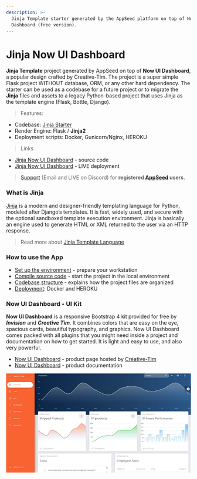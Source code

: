 ```yaml
---
description: >-
  Jinja Template starter generated by the AppSeed platform on top of Now UI
  Dashboard (free version).
---
```


# Jinja Now UI Dashboard

**Jinja Template** project generated by AppSeed on top of **Now UI Dashboard**,  a popular design crafted by Creative-Tim. The project is a super simple Flask project WITHOUT database, ORM, or any other hard dependency. The starter can be used as a codebase for a future project or to migrate the **Jinja** files and assets to a legacy Python-based project that uses Jinja as the template engine (Flask, Bottle, Django).  

> Features: 

* Codebase: [Jinja Starter](../../boilerplate-code/boilerplate-jinja.md)
* Render Engine: Flask / **Jinja2**
* Deployment scripts: Docker, Gunicorn/Nginx, HEROKU

> Links

* [Jinja Now UI Dashboard](https://github.com/app-generator/jinja-now-ui-dashboard) - source code
* [Jinja Now UI Dashboard](https://jinja-now-ui-dashboard.appseed-srv1.com) - LIVE deployment 

> [Support](https://appseed.us/support) (Email and LIVE on Discord) for **registered **[**AppSeed**](https://appseed.us)** users**. 



### What is Jinja

[Jinja](https://jinja.palletsprojects.com/en/2.11.x/) is a modern and designer-friendly templating language for Python, modeled after Django’s templates. It is fast, widely used, and secure with the optional sandboxed template execution environment. Jinja is basically an engine used to generate HTML or XML returned to the user via an HTTP response. 

> Read more about [Jinja Template Language](../../content/what-is/jinja.md) 



### How to use the App

* [Set up the environment](../../boilerplate-code/boilerplate-jinja.md#environment) - prepare your workstation
* [Compile source code](../../boilerplate-code/boilerplate-jinja.md#build-the-app) - start the project in the local environment
* [Codebase structure](../../boilerplate-code/boilerplate-jinja.md#codebase-structure) - explains how the project files are organized
* [Deployment](../../boilerplate-code/boilerplate-jinja.md#deployment): Docker and HEROKU 



### Now UI Dashboard - UI Kit

**Now UI Dashboard** is a responsive Bootstrap 4 kit provided for free by _**Invision**_ and _**Creative Tim**_. It combines colors that are easy on the eye, spacious cards, beautiful typography, and graphics. Now UI Dashboard comes packed with all plugins that you might need inside a project and documentation on how to get started. It is light and easy to use, and also very powerful.

* [Now UI Dashboard](https://www.creative-tim.com/product/now-ui-dashboard) - product page hosted by [Creative-Tim](../../content/partners/creative-tim.md)
* [Now UI Dashboard](https://demos.creative-tim.com/now-ui-dashboard/docs/1.0/getting-started/introduction.html) - product documentation

![Now UI Dashboard - Open-source Product. ](../../.gitbook/assets/now-ui-dashboard.jpg)
